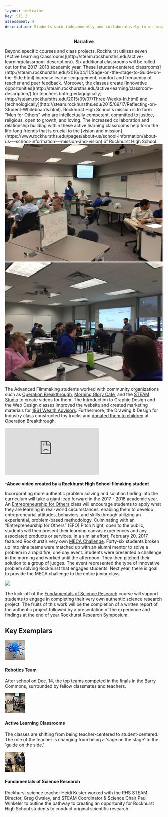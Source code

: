 ```yaml
---
layout: indicator
key: ST1.2
assessment: 4
description: Students work independently and collaboratively in an inquiry-based learning environment that encourages finding creative solutions to authentic and complex problems.
---
```

<p align="center">
<b>Narrative</b>
</p>
Beyond specific courses and class projects, Rockhurst utilizes seven [Active Learning Classrooms](http://steam.rockhursths.edu/active-learning/classroom-description/). Six additional classrooms will be rolled out for the 2017-2018 academic year. These [student-centered classrooms](http://steam.rockhursths.edu/2016/04/11/Sage-on-the-stage-to-Guide-on-the-Side.html) increase learner engagement, comfort and frequency of teacher and peer feedback. Moreover, the classes create [innovative opportunities](http://steam.rockhursths.edu/active-learning/classroom-description/) for teachers both [pedagogically](http://steam.rockhursths.edu/2015/09/07/Three-Weeks-In.html) and [technologically](http://steam.rockhursths.edu/2015/09/17/Reflecting-on-Student-Whiteboards.html). Rockhurst High School's mission is to form "Men for Others" who are intellectually competent, committed to justice, religious, open to growth, and loving. The increased collaboration and relationship building within these active learning classrooms help form the life-long friends that is crucial to the [vision and mission](https://www.rockhursths.edu/pages/about-us/school-information/about-us---school-information---mission-and-vision) of Rockhurst High School.

<div class="flex-wrapper">
  <img src="/img/Room312.JPG">
  <img src="/img/Room 107 with Teacher.JPG">
</div>


The Advanced Filmmaking students worked with community organizations such as [Operation Breakthrough](https://vimeo.com/185839796), [Morning Glory Cafe](https://vimeo.com/188333157), and the [STEAM Studio](http://steam-studio.com/) to create videos for them. The Introduction to Graphic Design and the Web Design classes improved the website and created marketing materials for [1861 Wealth Advisors](https://docs.google.com/document/d/1QQIPVmrsBKtIoHgAwCooZ790jnjKIYccI2sp8zu0i74/edit?usp=sharing). Furthermore, the Drawing & Design for Industry class constructed toy trucks and [donated them to children](https://www.rockhursths.edu/pages/news/news---regis-toy-drive) at Operation Breakthrough.

<div class="embed-container">
<iframe src="https://player.vimeo.com/video/185839796" frameborder="0" webkitallowfullscreen mozallowfullscreen allowfullscreen></iframe>
</div>
<br><strong> -Above video created by a Rockhurst High School filmaking student</strong>

Incorporating more authentic problem solving and solution finding into the curriculum will take a giant leap forward in the 2017 - 2018 academic year. An [Entrepreneurship for Others](https://drive.google.com/file/d/0B1-JIRrX_4I5Vk9QcURQMFFhOUE/view?usp=sharing) class will encourage students to apply what they are learning in real-world circumstances, enabling them to develop entrepreneurial attitudes, behaviors, and skills through utilizing an experiential, problem-based methodology. Culminating with an “Entrepreneurship for Others” (EFO) Pitch Night, open to the public, students will then present their learning canvas experiences and any associated products or services. In a similar effort, February 20, 2017 featured Rockhurst’s very own [MECA Challenge](http://steam.rockhursths.edu/2017/02/11/MECA-Challenge.html). Forty-six students broken up into nine teams were matched up with an alumni mentor to solve a problem in a rapid fire, one day event. Students were presented a challenge in the morning and worked until the afternoon. They then pitched their solution to a group of judges. The event represented the type of innovative problem solving Rockhurst that engages students. Next year, there is goal to provide the MECA challenge to the entire junior class.

<div class="flex-wrapper">
  <img src="/img/Winning Group.jpg">
</div>  
  
The kick-off of the [Fundamentals of Science Research](https://docs.google.com/document/d/14B8LvJySYbBbJaVf3koHQjMEQvKbGGYjQpxeDrP3UOc/edit?usp=sharing) course will support students to engage in completing their very own authentic science research project. The fruits of this work will be the completion of a written report of the authentic project followed by a presentation of the experience and findings at the end of year Rockhurst Research Symposium.

## Key Exemplars

<div class="media well">
  <div class="media-left">
    <a href="http://steam.rockhursths.edu/2015/12/16/Robotics-Students-Compete-for-Top-Honors.html">
      <img class="media-object" src="/img/64/Robotics-Team-Icon.jpg">
    </a>
  </div>
  <div class="media-body">
    <h4 class="media-heading">Robotics Team</h4>
    <p>After school on Dec. 14, the top teams competed in the finals in the Barry Commons, surrounded by fellow classmates and teachers.</p>
  </div>
</div>

<div class="media well">
  <div class="media-left">
    <a href="http://steam.rockhursths.edu/active-learning/classroom-description/">
      <img class="media-object" src="/img/64/Active-Learning-Classrooms-Icon.jpg">
    </a>
  </div>
  <div class="media-body">
    <h4 class="media-heading">Active Learning Classrooms</h4>
    <p>The classes are shifting from being teacher-centered to student-centered. The role of the teacher is changing from being a 'sage on the stage' to the 'guide on the side.'</p>
  </div>
</div>

<div class="media well">
  <div class="media-left">
    <a href="https://docs.google.com/document/d/14B8LvJySYbBbJaVf3koHQjMEQvKbGGYjQpxeDrP3UOc/edit?usp=sharing">
      <img class="media-object" src="/img/64/Fundamentals-of-Science-Research-Icon.jpg">
    </a>
  </div>
  <div class="media-body">
    <h4 class="media-heading">Fundamentals of Science Research</h4>
    <p>Rockhurst science teacher Heidi Kuster worked with the RHS STEAM Director, Greg Owsley, and STEAM Coordinator & Science Chair Paul Winkeler to outline the pathway to creating an opportunity for Rockhurst High School students to conduct original scientific research.</p>
  </div>
</div>
